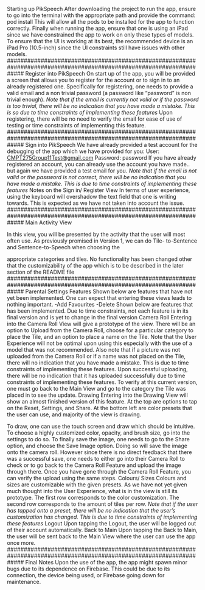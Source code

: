Starting up PikSpeech
After downloading the project to run the app, ensure to go into the terminal with the appropriate path and provide the command:
pod install
This will allow all the pods to be installed for the app to function correctly.
Finally when running the app, ensure that one is using an iPad since we have constrained the app to work on only these types of
models.
To ensure that the UI is working at its best, the recommended device is an iPad Pro (10.5-inch) since the UI constraints still have issues
with other models.
#####################################################################################################################
Register into PikSpeech
On start up of the app, you will be provided a screen that allows you to register for the account or to sign in to an already registered one.
Specifically for registering, one needs to provide a valid email and a non trivial password (a password like “password” is non trivial
enough).
*Note that if the email is currently not valid or if the password is too trivial, there will be no indication that you have made a
mistake. This is so due to time constraints of implementing these features*
Upon registering, there will be no need to verify the email for ease of use of testing or time constraints of implementing this feature.
#####################################################################################################################
Sign into PikSpeech
We have already provided a test account for the debugging of the app which we have provided for you:
User: CMPT275Group11Test@gmail.com
Password: password
If you have already registered an account, you can already use the account you have made.. but again we have provided a test email for
you.
*Note that if the email is not valid or the password is not correct, there will be no indication that you have made a mistake. This
is due to time constraints of implementing these features*
Notes on the Sign in/ Register View
In terms of user experience, using the keyboard will overshadow the text field that one is writing towards. This is expected as we have
not taken into account the issue.
#####################################################################################################################
Main Activity View

In this view, you will be presented by the activity that the user will most often use. As previously promised in Version 1, we can do Tile-
to-Sentence and Sentence-to-Speech when choosing the

appropriate categories and tiles. No functionality has been changed other that the customizability of the app which is to be described in
the later section of the README file
#####################################################################################################################
Parental Settings Features
Shown below are features that have not yet been implemented. One can expect that entering these views leads to nothing important.
-Add Favourites
-Delete
Shown below are features that has been implemented. Due to time constraints, not each feature is in its final version and is yet to
change in the final version
Camera Roll
Entering into the Camera Roll View will give a prototype of the view. There will be an option to Upload from the Camera Roll,
choose for a particular category to place the Tile, and an option to place a name on the Tile.
Note that the User Experience will not be optimal upon using this especially with the use of a model that was not recommended.
Also note that if a picture was not uploaded from the Camera Roll or if a name was not
placed on the Tile, there will no indication that you have made a mistake. This is due to time constraints of implementing these
features.
Upon successful uploading, there will be no indication that it has uploaded successfully due to time constraints of implementing
these features. To verify at this current version, one must go back to the Main View and
go to the category the Tile was placed in to see the update.
Drawing
Entering into the Drawing View will show an almost finished version of this feature. At the top are options to tap on the Reset,
Settings, and Share. At the bottom left are color presets that the user can use, and majority
of the view is drawing.

To draw, one can use the touch screen and draw which should be intuitive.
To choose a highly customized color, opacity, and brush size, go into the settings to do so.
To finally save the image, one needs to go to the Share option, and choose the Save Image option.
Doing so will save the image onto the camera roll. However since there is no direct feedback that there was a successful save,
one needs to either go into their Camera Roll to check or to go back to the Camera Roll Feature
and upload the image through there. Once you have gone through the Camera Roll Feature, you can verify the upload using
the same steps.
Colours/ Sizes
Colours and sizes are customizable with the given presets. As we have not yet given much thought into the User Experience,
what is in the view is still its prototype.
The first row corresponds to the color customization.
The second row corresponds to the amount of tiles per row.
*Note that if the user has tapped onto a preset, there will be no indication that the user’s customization has changed.
This is due to time constraints of implementing these features*
Logout
Upon tapping the Logout, the user will be logged out of their account automatically.
Back to Main
Upon tapping the Back to Main, the user will be sent back to the Main View where the user can use the app once more.
#####################################################################################################################
Final Notes
Upon the use of the app, the app might spawn minor bugs due to its dependence on Firebase. This could be due to its connection, the
device being used, or Firebase going down for maintenance.
